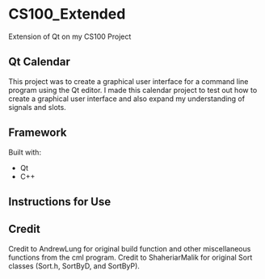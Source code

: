 # CS100_Extended
Extension of Qt on my CS100 Project

Qt Calendar
-
This project was to create a graphical user interface for a command line program using the Qt editor. I made this calendar project to test out how to create a graphical user interface and also expand my understanding of signals and slots. 

Framework
-
Built with: 
- Qt
- C++

Instructions for Use
-


Credit
-
Credit to AndrewLung for original build function and other miscellaneous functions from the cml program.
Credit to ShaheriarMalik for original Sort classes (Sort.h, SortByD, and SortByP). 
